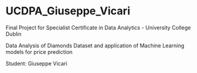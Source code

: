 # UCDPA_Giuseppe_Vicari

Final Project for Specialist Certificate in Data Analytics - University College Dublin

Data Analysis of Diamonds Dataset and application of Machine Learning models for price prediction

Student: Giuseppe Vicari
